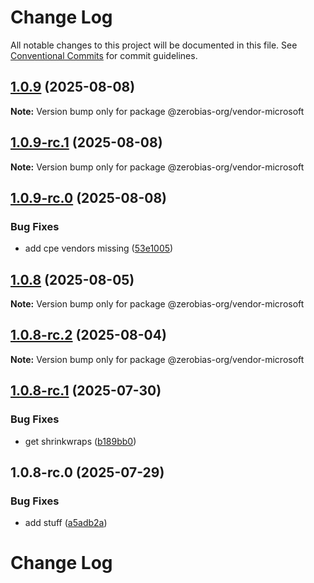 # Change Log

All notable changes to this project will be documented in this file.
See [Conventional Commits](https://conventionalcommits.org) for commit guidelines.

## [1.0.9](https://github.com/zerobias-org/vendor/compare/@zerobias-org/vendor-microsoft@1.0.9-rc.1...@zerobias-org/vendor-microsoft@1.0.9) (2025-08-08)

**Note:** Version bump only for package @zerobias-org/vendor-microsoft





## [1.0.9-rc.1](https://github.com/zerobias-org/vendor/compare/@zerobias-org/vendor-microsoft@1.0.9-rc.0...@zerobias-org/vendor-microsoft@1.0.9-rc.1) (2025-08-08)

**Note:** Version bump only for package @zerobias-org/vendor-microsoft





## [1.0.9-rc.0](https://github.com/zerobias-org/vendor/compare/@zerobias-org/vendor-microsoft@1.0.8...@zerobias-org/vendor-microsoft@1.0.9-rc.0) (2025-08-08)


### Bug Fixes

* add cpe vendors missing ([53e1005](https://github.com/zerobias-org/vendor/commit/53e100520e848be73b2cba8a0ef4f184844b8abb))





## [1.0.8](https://github.com/zerobias-org/vendor/compare/@zerobias-org/vendor-microsoft@1.0.8-rc.2...@zerobias-org/vendor-microsoft@1.0.8) (2025-08-05)

**Note:** Version bump only for package @zerobias-org/vendor-microsoft





## [1.0.8-rc.2](https://github.com/zerobias-org/vendor/compare/@zerobias-org/vendor-microsoft@1.0.8-rc.1...@zerobias-org/vendor-microsoft@1.0.8-rc.2) (2025-08-04)

**Note:** Version bump only for package @zerobias-org/vendor-microsoft





## [1.0.8-rc.1](https://github.com/zerobias-org/vendor/compare/@zerobias-org/vendor-microsoft@1.0.8-rc.0...@zerobias-org/vendor-microsoft@1.0.8-rc.1) (2025-07-30)


### Bug Fixes

* get shrinkwraps ([b189bb0](https://github.com/zerobias-org/vendor/commit/b189bb0cf53ad66427530ccc0eab7824527942d3))





## 1.0.8-rc.0 (2025-07-29)


### Bug Fixes

* add stuff ([a5adb2a](https://github.com/zerobias-org/vendor/commit/a5adb2aecd0670c42e9077affecb6a047bf30fc6))





# Change Log
